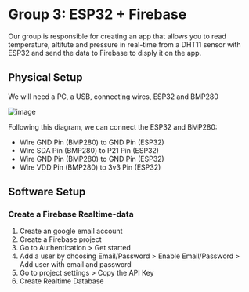 # Group 3: ESP32 + Firebase 
Our group is responsible for creating an app that allows you to read temperature, altitute and pressure in real-time from a DHT11 sensor with ESP32 and send the data to Firebase to disply it on the app.
## Physical Setup
We will need a PC, a USB, connecting wires, ESP32 and BMP280

![image](https://github.com/user-attachments/assets/0287d313-0812-4fee-ae01-335911b4b4a8)

Following this diagram, we can connect the ESP32 and BMP280:
- Wire GND Pin (BMP280) to GND Pin (ESP32)
- Wire SDA Pin (BMP280) to P21 Pin (ESP32)
- Wire GND Pin (BMP280) to GND Pin (ESP32)
- Wire VDD Pin (BMP280) to 3v3 Pin (ESP32)

## Software Setup
### Create a Firebase Realtime-data
1. Create an google email account
2. Create a Firebase project 
3. Go to Authentication > Get started
4. Add a user by choosing Email/Password > Enable Email/Password > Add user with email and password
5. Go to project settings > Copy the API Key
6. Create Realtime Database 
